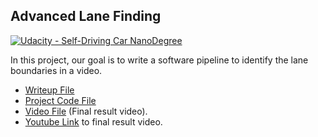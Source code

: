 ## Advanced Lane Finding
[![Udacity - Self-Driving Car NanoDegree](https://s3.amazonaws.com/udacity-sdc/github/shield-carnd.svg)](http://www.udacity.com/drive)


In this project, our goal is to write a software pipeline to identify the lane boundaries in a video.

- [Writeup File](https://github.com/deepanshu96/carp4/blob/master/writeup_template.md)
- [Project Code File](https://github.com/deepanshu96/carp4/blob/master/Advlane.ipynb)
- [Video File](https://github.com/deepanshu96/carp4/blob/master/white.mp4) (Final result video). 
- [Youtube Link](https://www.youtube.com/watch?v=Va-RXxozGr8) to final result video. 
